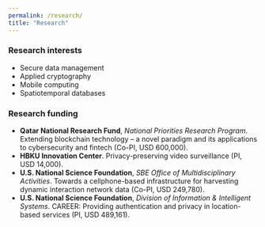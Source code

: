```yaml
---
permalink: /research/
title: "Research"
---
```


### Research interests
* Secure data management
* Applied cryptography
* Mobile computing
* Spatiotemporal databases

### Research funding
* **Qatar National Research Fund**, _National Priorities Research Program_. Extending blockchain technology – a novel paradigm and its applications to cybersecurity and fintech (Co-PI, USD 600,000).
* **HBKU Innovation Center**. Privacy-preserving video surveillance (PI, USD 14,000).
* **U.S. National Science Foundation**, _SBE Office of Multidisciplinary Activities_. Towards a cellphone-based infrastructure for harvesting dynamic interaction network data (Co-PI, USD 249,780).
* **U.S. National Science Foundation**, _Division of Information & Intelligent Systems_. CAREER: Providing authentication and privacy in location-based services (PI, USD 489,161).
